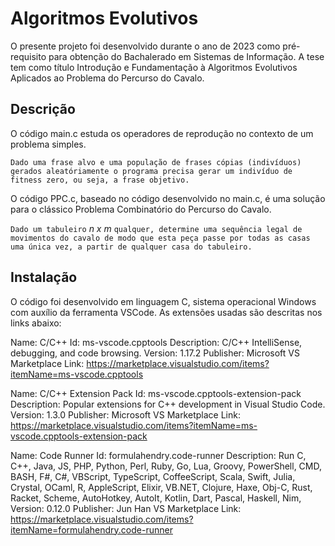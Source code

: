 # Algoritmos Evolutivos

O presente projeto foi desenvolvido durante o ano de 2023 como pré-requisito para
obtenção do Bachalerado em Sistemas de Informação. A tese tem como título Introdução e Fundamentação à Algoritmos Evolutivos Aplicados ao Problema do Percurso do Cavalo.

## Descrição

O código main.c estuda os operadores de reprodução no contexto de um problema simples.

``Dado uma frase alvo e uma população de frases cópias (indivíduos) gerados aleatóriamente
o programa precisa gerar um indivíduo de fitness zero, ou seja, a frase objetivo.``

O código PPC.c, baseado no código desenvolvido no main.c, é uma solução para o clássico
Problema Combinatório do Percurso do Cavalo.

``Dado um tabuleiro`` $n$ $x$ $m$ ``qualquer, determine uma sequência legal de movimentos do cavalo de modo que esta peça passe por todas as casas uma única vez, a partir de qualquer casa do tabuleiro.``

## Instalação

O código foi desenvolvido em linguagem C, sistema operacional Windows com auxílio da 
ferramenta VSCode. As extensões usadas são descritas nos links abaixo:

Name: C/C++
Id: ms-vscode.cpptools
Description: C/C++ IntelliSense, debugging, and code browsing.
Version: 1.17.2
Publisher: Microsoft
VS Marketplace Link: https://marketplace.visualstudio.com/items?itemName=ms-vscode.cpptools

Name: C/C++ Extension Pack
Id: ms-vscode.cpptools-extension-pack
Description: Popular extensions for C++ development in Visual Studio Code.
Version: 1.3.0
Publisher: Microsoft
VS Marketplace Link: https://marketplace.visualstudio.com/items?itemName=ms-vscode.cpptools-extension-pack

Name: Code Runner
Id: formulahendry.code-runner
Description: Run C, C++, Java, JS, PHP, Python, Perl, Ruby, Go, Lua, Groovy, PowerShell, CMD, BASH, F#, C#, VBScript, TypeScript, CoffeeScript, Scala, Swift, Julia, Crystal, OCaml, R, AppleScript, Elixir, VB.NET, Clojure, Haxe, Obj-C, Rust, Racket, Scheme, AutoHotkey, AutoIt, Kotlin, Dart, Pascal, Haskell, Nim, 
Version: 0.12.0
Publisher: Jun Han
VS Marketplace Link: https://marketplace.visualstudio.com/items?itemName=formulahendry.code-runner